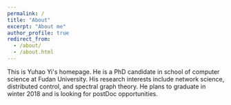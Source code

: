 ```yaml
---
permalink: /
title: "About"
excerpt: "About me"
author_profile: true
redirect_from: 
  - /about/
  - /about.html
---
```


This is Yuhao Yi's homepage. He is a PhD candidate in school of computer science at Fudan University. His research interests include network science, distributed control, and spectral graph theory. He plans to graduate in winter 2018 and is looking for postDoc opportunities.
